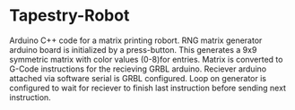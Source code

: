 # Tapestry-Robot
Arduino C++ code for a matrix printing robort. RNG matrix generator arduino board is initialized by a press-button. 
This generates a 9x9 symmetric matrix with color values (0-8)for entries. Matrix is converted to G-Code instructions for the recieving GRBL arduino.
Reciever arduino attached via software serial is GRBL configured. Loop on generator is configured to wait for reciever to finish last instruction before sending next instruction. 
